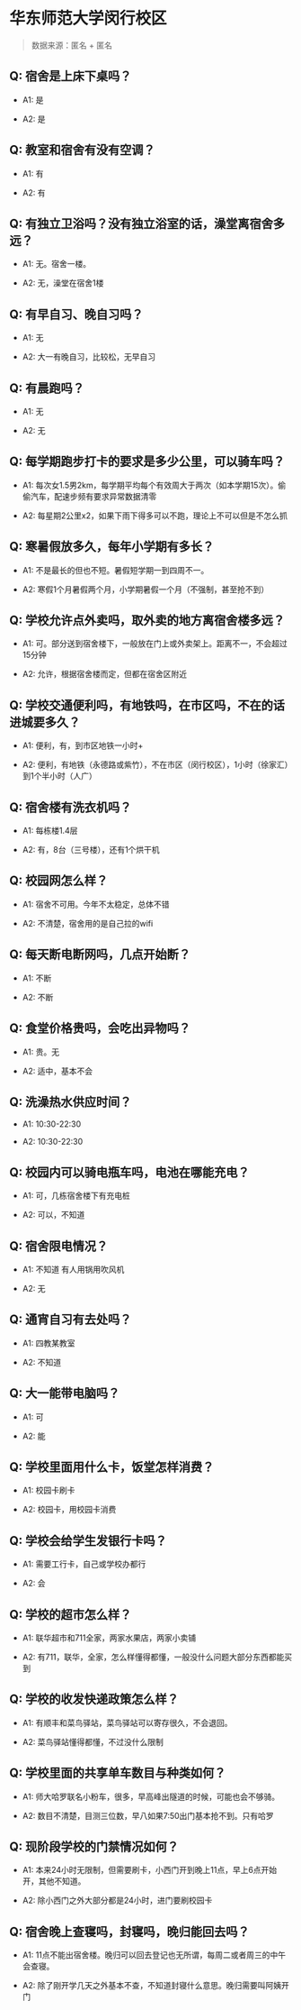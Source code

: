 # 华东师范大学闵行校区

> 数据来源：匿名 + 匿名

## Q: 宿舍是上床下桌吗？

- A1: 是

- A2: 是

## Q: 教室和宿舍有没有空调？

- A1: 有

- A2: 有

## Q: 有独立卫浴吗？没有独立浴室的话，澡堂离宿舍多远？

- A1: 无。宿舍一楼。

- A2: 无，澡堂在宿舍1楼

## Q: 有早自习、晚自习吗？

- A1: 无

- A2: 大一有晚自习，比较松，无早自习

## Q: 有晨跑吗？

- A1: 无

- A2: 无

## Q: 每学期跑步打卡的要求是多少公里，可以骑车吗？

- A1: 每次女1.5男2km，每学期平均每个有效周大于两次（如本学期15次）。偷偷汽车，配速步频有要求异常数据清零

- A2: 每星期2公里x2，如果下雨下得多可以不跑，理论上不可以但是不怎么抓

## Q: 寒暑假放多久，每年小学期有多长？

- A1: 不是最长的但也不短。暑假短学期一到四周不一。

- A2: 寒假1个月暑假两个月，小学期暑假一个月（不强制，甚至抢不到）

## Q: 学校允许点外卖吗，取外卖的地方离宿舍楼多远？

- A1: 可。部分送到宿舍楼下，一般放在门上或外卖架上。距离不一，不会超过15分钟

- A2: 允许，根据宿舍楼而定，但都在宿舍区附近

## Q: 学校交通便利吗，有地铁吗，在市区吗，不在的话进城要多久？

- A1: 便利，有，到市区地铁一小时+

- A2: 便利，有地铁（永德路或紫竹），不在市区（闵行校区），1小时（徐家汇）到1个半小时（人广）

## Q: 宿舍楼有洗衣机吗？

- A1: 每栋楼1.4层

- A2: 有，8台（三号楼），还有1个烘干机

## Q: 校园网怎么样？

- A1: 宿舍不可用。今年不太稳定，总体不错

- A2: 不清楚，宿舍用的是自己拉的wifi

## Q: 每天断电断网吗，几点开始断？

- A1: 不断

- A2: 不断

## Q: 食堂价格贵吗，会吃出异物吗？

- A1: 贵。无

- A2: 适中，基本不会

## Q: 洗澡热水供应时间？

- A1: 10:30-22:30

- A2: 10:30-22:30

## Q: 校园内可以骑电瓶车吗，电池在哪能充电？

- A1: 可，几栋宿舍楼下有充电桩

- A2: 可以，不知道

## Q: 宿舍限电情况？

- A1: 不知道 有人用锅用吹风机

- A2: 无

## Q: 通宵自习有去处吗？

- A1: 四教某教室

- A2: 不知道

## Q: 大一能带电脑吗？

- A1: 可

- A2: 能

## Q: 学校里面用什么卡，饭堂怎样消费？

- A1: 校园卡刷卡

- A2: 校园卡，用校园卡消费

## Q: 学校会给学生发银行卡吗？

- A1: 需要工行卡，自己或学校办都行

- A2: 会

## Q: 学校的超市怎么样？

- A1: 联华超市和711全家，两家水果店，两家小卖铺

- A2: 有711，联华，全家，怎么样懂得都懂，一般没什么问题大部分东西都能买到

## Q: 学校的收发快递政策怎么样？

- A1: 有顺丰和菜鸟驿站，菜鸟驿站可以寄存很久，不会退回。

- A2: 菜鸟驿站懂得都懂，不过没什么限制

## Q: 学校里面的共享单车数目与种类如何？

- A1: 师大哈罗联名小粉车，很多，早高峰出隧道的时候，可能也会不够骑。

- A2: 数目不清楚，目测三位数，早八如果7:50出门基本抢不到。只有哈罗

## Q: 现阶段学校的门禁情况如何？

- A1: 本来24小时无限制，但需要刷卡，小西门开到晚上11点，早上6点开始开，其他不知道。

- A2: 除小西门之外大部分都是24小时，进门要刷校园卡

## Q: 宿舍晚上查寝吗，封寝吗，晚归能回去吗？

- A1: 11点不能出宿舍楼。晚归可以回去登记也无所谓，每周二或者周三的中午会查寝。

- A2: 除了刚开学几天之外基本不查，不知道封寝什么意思。晚归需要叫阿姨开门

